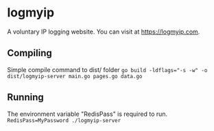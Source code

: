 # logmyip

A voluntary IP logging website. 
You can visit at https://logmyip.com.

## Compiling

Simple compile command to dist/ folder
`go build -ldflags="-s -w" -o dist/logmyip-server main.go pages.go data.go`

## Running

The environment variable "RedisPass" is required to run.
`RedisPass=MyPassword ./logmyip-server`